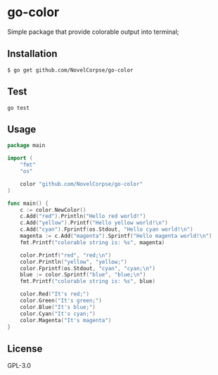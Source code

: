 # go-color
Simple package that provide colorable output into terminal;

## Installation

```
$ go get github.com/NovelCorpse/go-color
```

## Test

```
go test
```

## Usage

```go
package main

import (
	"fmt"
	"os"

	color "github.com/NovelCorpse/go-color"
)

func main() {
	c := color.NewColor()
	c.Add("red").Println("Hello red world!")
	c.Add("yellow").Printf("Hello yellow world!\n")
	c.Add("cyan").Fprintf(os.Stdout, "Hello cyan world!\n")
	magenta := c.Add("magenta").Sprintf("Hello magenta world!\n")
	fmt.Printf("colorable string is: %s", magenta)

	color.Printf("red", "red;\n")
	color.Println("yellow", "yellow;")
	color.Fprintf(os.Stdout, "cyan", "cyan;\n")
	blue := color.Sprintf("blue", "blue;\n")
	fmt.Printf("colorable string is: %s", blue)

	color.Red("It's red;")
	color.Green("It's green;")
	color.Blue("It's blue;")
	color.Cyan("It's cyan;")
	color.Magenta("It's magenta")
}
```



## License

GPL-3.0